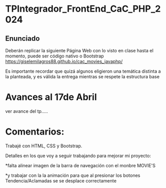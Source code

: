 # TPIntegrador_FrontEnd_CaC_PHP_2024
## Enunciado
Deberán replicar la siguiente Página Web con lo visto en clase hasta el momento, puede ser código nativo o Bootstrap https://giselemilagros88.github.io/cac_movies_javaphp/

Es importante recordar que quizá algunos eligieron una temática distinta a la planteada, y es válida la entrega mientras se respete la estructura base

# Avances al 17de Abril
ver avance del tp.....

# Comentarios:
Trabajé con HTML, CSS y Bootstrap.

Detalles en los que voy a seguir trabajando para mejorar mi proyecto:

*falta alinear imagen de la barra de navegación con el monbre MOVIE'S

*y trabajar con la la animación para que al presionar los botones Tendencia/Aclamadas se se desplace correctamente

